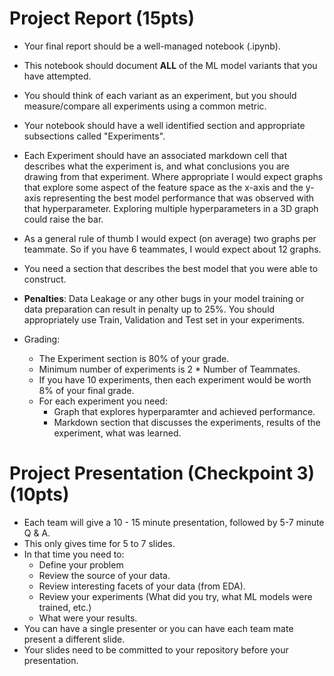 # Project Report (15pts)
* Your final report should be a well-managed notebook (.ipynb).
* This notebook should document **ALL** of the ML model variants that you have attempted.
* You should think of each variant as an experiment, but you should measure/compare all experiments using a common metric.
* Your notebook should have a well identified section and appropriate subsections called "Experiments".
* Each Experiment should have an associated markdown cell that describes what the experiment is, and what conclusions you are drawing from that experiment.  Where appropriate I would expect graphs that explore some aspect of the feature space as the x-axis and the y-axis representing the best model performance that was observed with that hyperparameter.  Exploring multiple hyperparameters in a 3D graph could raise the bar.
* As a general rule of thumb I would expect (on average) two graphs per teammate. So if you have 6 teammates, I would expect about 12 graphs.
* You need a section that describes the best model that you were able to construct.

* **Penalties**: Data Leakage or any other bugs in your model training or data preparation can result in penalty up to 25%.  You should appropriately use Train, Validation and Test set in your experiments.

* Grading:
    * The Experiment section is 80% of your grade. 
    * Minimum number of experiments is 2 * Number of Teammates.
    * If you have 10 experiments, then each experiment would be worth 8% of your final grade.
    * For each experiment you need:
        * Graph that explores hyperparamter and achieved performance.
        * Markdown section that discusses the experiments, results of the experiment, what was learned.


# Project Presentation (Checkpoint 3) (10pts)
* Each team will give a 10 - 15 minute presentation, followed by 5-7 minute Q & A.  
* This only gives time for 5 to 7 slides.
* In that time you need to:
    * Define your problem
    * Review the source of your data.
    * Review interesting facets of your data (from EDA).
    * Review your experiments (What did you try, what ML models were trained, etc.)
    * What were your results.
* You can have a single presenter or you can have each team mate present a different slide.
* Your slides need to be committed to your repository before your presentation.

